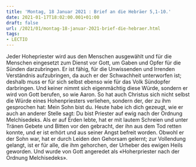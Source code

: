 ```yaml
---
title: 'Montag, 18 Januar 2021 : Brief an die Hebräer 5,1-10.'
date: 2021-01-17T18:02:00.001+01:00
draft: false
url: /2021/01/montag-18-januar-2021-brief-die-hebraer.html
tags: 
- LECTIO
---
```


Jeder Hohepriester wird aus den Menschen ausgewählt und für die Menschen eingesetzt zum Dienst vor Gott, um Gaben und Opfer für die Sünden darzubringen. Er ist fähig, für die Unwissenden und Irrenden Verständnis aufzubringen, da auch er der Schwachheit unterworfen ist; deshalb muss er für sich selbst ebenso wie für das Volk Sündopfer darbringen. Und keiner nimmt sich eigenmächtig diese Würde, sondern er wird von Gott berufen, so wie Aaron. So hat auch Christus sich nicht selbst die Würde eines Hohenpriesters verliehen, sondern der, der zu ihm gesprochen hat: Mein Sohn bist du. Heute habe ich dich gezeugt, wie er auch an anderer Stelle sagt: Du bist Priester auf ewig nach der Ordnung Melchisedeks. Als er auf Erden lebte, hat er mit lautem Schreien und unter Tränen Gebete und Bitten vor den gebracht, der ihn aus dem Tod retten konnte, und er ist erhört und aus seiner Angst befreit worden. Obwohl er der Sohn war, hat er durch Leiden den Gehorsam gelernt; zur Vollendung gelangt, ist er für alle, die ihm gehorchen, der Urheber des ewigen Heils geworden. Und wurde von Gott angeredet als «Hoherpriester nach der Ordnung Melchisedeks».